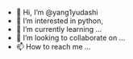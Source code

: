 - 👋 Hi, I’m @yang1yudashi
- 👀 I’m interested in python,
- 🌱 I’m currently learning ...
- 💞️ I’m looking to collaborate on ...
- 📫 How to reach me ...

<!---
yang1yudashi/yang1yudashi is a ✨ special ✨ repository because its `README.md` (this file) appears on your GitHub profile.
You can click the Preview link to take a look at your changes.
--->
